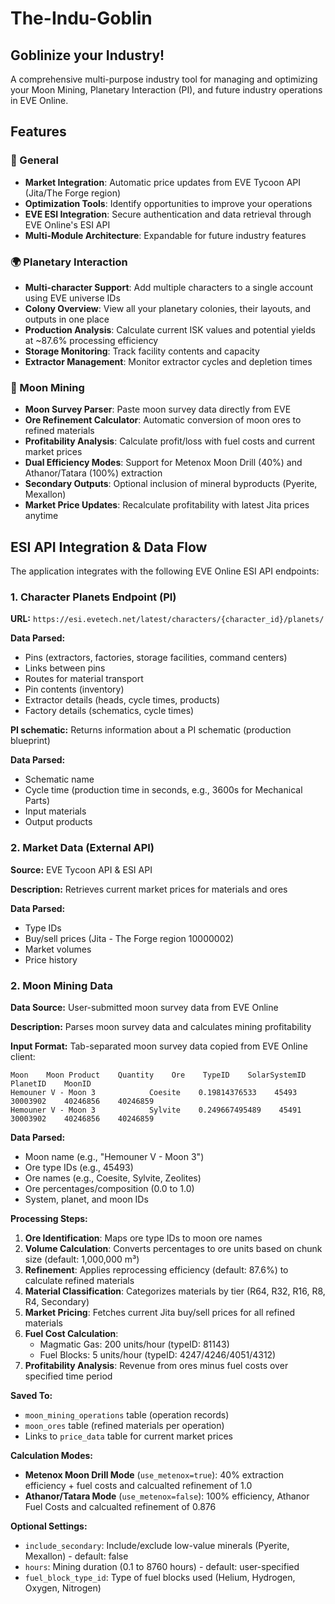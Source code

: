 # The-Indu-Goblin

## Goblinize your Industry!

A comprehensive multi-purpose industry tool for managing and optimizing your Moon Mining, Planetary Interaction (PI), and future industry operations in EVE Online.

## Features

### 🔧 General
- **Market Integration**: Automatic price updates from EVE Tycoon API (Jita/The Forge region)
- **Optimization Tools**: Identify opportunities to improve your operations
- **EVE ESI Integration**: Secure authentication and data retrieval through EVE Online's ESI API
- **Multi-Module Architecture**: Expandable for future industry features

### 🌍 Planetary Interaction
- **Multi-character Support**: Add multiple characters to a single account using EVE universe IDs
- **Colony Overview**: View all your planetary colonies, their layouts, and outputs in one place
- **Production Analysis**: Calculate current ISK values and potential yields at ~87.6% processing efficiency
- **Storage Monitoring**: Track facility contents and capacity
- **Extractor Management**: Monitor extractor cycles and depletion times

### 🌙 Moon Mining
- **Moon Survey Parser**: Paste moon survey data directly from EVE
- **Ore Refinement Calculator**: Automatic conversion of moon ores to refined materials
- **Profitability Analysis**: Calculate profit/loss with fuel costs and current market prices
- **Dual Efficiency Modes**: Support for Metenox Moon Drill (40%) and Athanor/Tatara (100%) extraction
- **Secondary Outputs**: Optional inclusion of mineral byproducts (Pyerite, Mexallon)
- **Market Price Updates**: Recalculate profitability with latest Jita prices anytime

## ESI API Integration & Data Flow

The application integrates with the following EVE Online ESI API endpoints:

### 1. Character Planets Endpoint (PI)

**URL:** `https://esi.evetech.net/latest/characters/{character_id}/planets/`

**Data Parsed:**
- Pins (extractors, factories, storage facilities, command centers)
- Links between pins
- Routes for material transport
- Pin contents (inventory)
- Extractor details (heads, cycle times, products)
- Factory details (schematics, cycle times)

**PI schematic:** 
Returns information about a PI schematic (production blueprint)

**Data Parsed:**
- Schematic name
- Cycle time (production time in seconds, e.g., 3600s for Mechanical Parts)
- Input materials
- Output products


### 2. Market Data (External API)

**Source:** EVE Tycoon API & ESI API

**Description:** Retrieves current market prices for materials and ores

**Data Parsed:**
- Type IDs
- Buy/sell prices (Jita - The Forge region 10000002)
- Market volumes
- Price history

### 2. Moon Mining Data

**Data Source:** User-submitted moon survey data from EVE Online

**Description:** Parses moon survey data and calculates mining profitability

**Input Format:** Tab-separated moon survey data copied from EVE Online client:
```
Moon    Moon Product    Quantity    Ore    TypeID    SolarSystemID    PlanetID    MoonID
Hemouner V - Moon 3            Coesite    0.19814376533    45493    30003902    40246856    40246859
Hemouner V - Moon 3            Sylvite    0.249667495489    45491    30003902    40246856    40246859
```

**Data Parsed:**
- Moon name (e.g., "Hemouner V - Moon 3")
- Ore type IDs (e.g., 45493)
- Ore names (e.g., Coesite, Sylvite, Zeolites)
- Ore percentages/composition (0.0 to 1.0)
- System, planet, and moon IDs

**Processing Steps:**
1. **Ore Identification**: Maps ore type IDs to moon ore names
2. **Volume Calculation**: Converts percentages to ore units based on chunk size (default: 1,000,000 m³)
3. **Refinement**: Applies reprocessing efficiency (default: 87.6%) to calculate refined materials
4. **Material Classification**: Categorizes materials by tier (R64, R32, R16, R8, R4, Secondary)
5. **Market Pricing**: Fetches current Jita buy/sell prices for all refined materials
6. **Fuel Cost Calculation**: 
   - Magmatic Gas: 200 units/hour (typeID: 81143)
   - Fuel Blocks: 5 units/hour (typeID: 4247/4246/4051/4312)
7. **Profitability Analysis**: Revenue from ores minus fuel costs over specified time period

**Saved To:**
- `moon_mining_operations` table (operation records)
- `moon_ores` table (refined materials per operation)
- Links to `price_data` table for current market prices

**Calculation Modes:**
- **Metenox Moon Drill Mode** (`use_metenox=true`): 40% extraction efficiency + fuel costs and calcualted refinement of 1.0
- **Athanor/Tatara Mode** (`use_metenox=false`): 100% efficiency, Athanor Fuel Costs and calcualted refinement of 0.876

**Optional Settings:**
- `include_secondary`: Include/exclude low-value minerals (Pyerite, Mexallon) - default: false
- `hours`: Mining duration (0.1 to 8760 hours) - default: user-specified
- `fuel_block_type_id`: Type of fuel blocks used (Helium, Hydrogen, Oxygen, Nitrogen)

